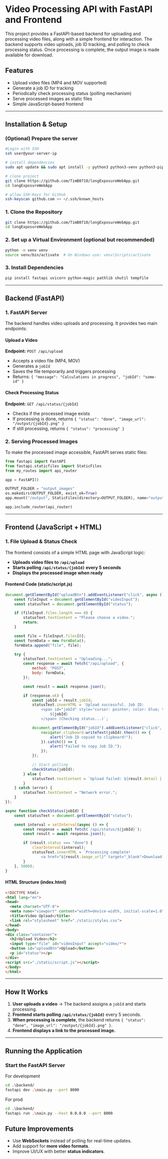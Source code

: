 # Video Processing API with FastAPI and Frontend

This project provides a FastAPI-based backend for uploading and processing video files, along with a simple frontend for interaction. The backend supports video uploads, job ID tracking, and polling to check processing status. Once processing is complete, the output image is made available for download.

## Features
- Upload video files (MP4 and MOV supported)
- Generate a job ID for tracking
- Periodically check processing status (polling mechanism)
- Serve processed images as static files
- Simple JavaScript-based frontend

---

## Installation & Setup


### (Optional) Prepare the server
```bash
#Login with SSH
ssh user@your-server-ip

# install dependencies
sudo apt update && sudo apt install -y python3 python3-venv python3-pip git

# clone project
git clone https://github.com/TimB0710/longExposureWebApp.git
cd longExposureWebApp

# allow SSH-Keys for GitHub
ssh-keyscan github.com >> ~/.ssh/known_hosts
```

### 1. **Clone the Repository**
```bash
git clone https://github.com/TimB0710/longExposureWebApp.git
cd longExposureWebApp
```

### 2. **Set up a Virtual Environment (optional but recommended)**
```bash
python -m venv venv
source venv/bin/activate  # On Windows use: venv\Scripts\activate
```

### 3. **Install Dependencies**
```bash
pip install fastapi uvicorn python-magic pathlib shutil tempfile
```

---

## Backend (FastAPI)

### **1. FastAPI Server**
The backend handles video uploads and processing. It provides two main endpoints:

#### **Upload a Video**
**Endpoint:** `POST /api/upload`
- Accepts a video file (MP4, MOV)
- Generates a `jobId`
- Saves the file temporarily and triggers processing
- Returns: `{ "message": "Calculations in progress", "jobId": "some-id" }`

#### **Check Processing Status**
**Endpoint:** `GET /api/status/{jobId}`
- Checks if the processed image exists
- If processing is done, returns `{ "status": "done", "image_url": "/output/{jobId}.png" }`
- If still processing, returns `{ "status": "processing" }`

### **2. Serving Processed Images**
To make the processed image accessible, FastAPI serves static files:
```python
from fastapi import FastAPI
from fastapi.staticfiles import StaticFiles
from my_routes import api_router

app = FastAPI()

OUTPUT_FOLDER = "output_images"
os.makedirs(OUTPUT_FOLDER, exist_ok=True)
app.mount("/output", StaticFiles(directory=OUTPUT_FOLDER), name="output")

app.include_router(api_router)
```

---

## Frontend (JavaScript + HTML)

### **1. File Upload & Status Check**
The frontend consists of a simple HTML page with JavaScript logic:

- **Uploads video files to `/api/upload`**
- **Starts polling `/api/status/{jobId}` every 5 seconds**
- **Displays the processed image when ready**

#### **Frontend Code (static/script.js)**
```javascript
document.getElementById("uploadBtn").addEventListener("click", async () => {
    const fileInput = document.getElementById("videoInput");
    const statusText = document.getElementById("status");

    if (fileInput.files.length === 0) {
        statusText.textContent = "Please choose a video.";
        return;
    }

    const file = fileInput.files[0];
    const formData = new FormData();
    formData.append("file", file);

    try {
        statusText.textContent = "Uploading...";
        const response = await fetch("/api/upload", {
            method: "POST",
            body: formData,
        });

        const result = await response.json();

        if (response.ok) {
            const jobId = result.jobId;
            statusText.innerHTML = `Upload successful. Job ID:
                <span id="jobId" style="cursor: pointer; color: blue; text-decoration: underline;">
                    ${jobId}
                </span> (Checking status...)`;

            document.getElementById("jobId").addEventListener("click", () => {
                navigator.clipboard.writeText(jobId).then(() => {
                    alert("Job ID copied to clipboard!");
                }).catch(() => {
                    alert("Failed to copy Job ID.");
                });
            });

            // Start polling
            checkStatus(jobId);
        } else {
            statusText.textContent = `Upload failed: ${result.detail || "Unknown error"}`;
        }
    } catch (error) {
        statusText.textContent = "Network error.";
    }
});

async function checkStatus(jobId) {
    const statusText = document.getElementById("status");

    const interval = setInterval(async () => {
        const response = await fetch(`/api/status/${jobId}`);
        const result = await response.json();

        if (result.status === "done") {
            clearInterval(interval);
            statusText.innerHTML = `Processing complete!
                <a href="${result.image_url}" target="_blank">Download result</a>`;
        }
    }, 5000);
}
```

#### **HTML Structure (index.html)**
```html
<!DOCTYPE html>
<html lang="en">
<head>
  <meta charset="UTF-8">
  <meta name="viewport" content="width=device-width, initial-scale=1.0">
  <title>Video Upload</title>
  <link rel="stylesheet" href="./static/styles.css">
</head>
<body>
<div class="container">
  <h2>Upload Video</h2>
  <input type="file" id="videoInput" accept="video/*">
  <button id="uploadBtn">Upload</button>
  <p id="status"></p>
</div>
<script src="./static/script.js"></script>
</body>
</html>
```

---

## **How It Works**
1. **User uploads a video** → The backend assigns a `jobId` and starts processing.
2. **Frontend starts polling `/api/status/{jobId}`** every 5 seconds.
3. **When processing is complete**, the backend returns `{ "status": "done", "image_url": "/output/{jobId}.png" }`.
4. **Frontend displays a link to the processed image.**

---

## **Running the Application**

### **Start the FastAPI Server**
For development
```bash
cd .\backend/
fastapi dev .\main.py --port 8000
```
For prod
```bash
cd .\backend/
fastapi run .\main.py --host 0.0.0.0 --port 8000
```

## **Future Improvements**
- Use **WebSockets** instead of polling for real-time updates.
- Add support for **more video formats**.
- Improve UI/UX with better **status indicators**.